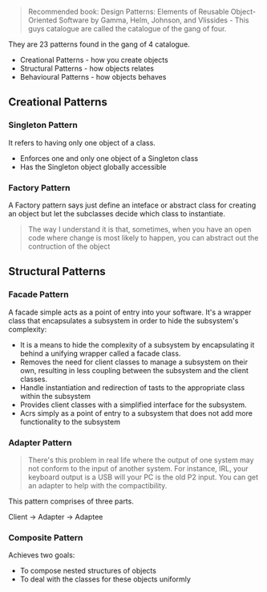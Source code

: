 > Recommended book: Design Patterns: Elements of Reusable Object-Oriented Software by Gamma, Helm, Johnson, and Vlissides - This guys catalogue are called the catalogue of the gang of four.

They are 23 patterns found in the gang of 4 catalogue.

- Creational Patterns - how you create objects
- Structural Patterns - how objects relates
- Behavioural Patterns - how objects behaves

## Creational Patterns

### Singleton Pattern

It refers to having only one object of a class.

- Enforces one and only one object of a Singleton class
- Has the Singleton object globally accessible

### Factory Pattern

A Factory pattern says just define an inteface or abstract class for creating an object but let the subclasses decide which class to instantiate.

> The way I understand it is that, sometimes, when you have an open code where change is most likely to happen, you can abstract out the contruction of the object

## Structural Patterns

### Facade Pattern

A facade simple acts as a point of entry into your software. It's a wrapper class that encapsulates a subsystem in order to hide the subsystem's complexity:

- It is a means to hide the complexity of a subsystem by encapsulating it behind a unifying wrapper called a facade class.
- Removes the need for client classes to manage a subsystem on their own, resulting in less coupling between the subsystem and the client classes.
- Handle instantiation and redirection of tasts to the appropriate class within the subsystem
- Provides client classes with a simplified interface for the subsystem.
- Acrs simply as a point of entry to a subsystem that does not add more functionality to the subsystem

### Adapter Pattern

> There's this problem in real life where the output of one system may not conform to the input of another system. For instance, IRL, your keyboard output is a USB will your PC is the old P2 input. You can get an adapter to help with the compactibility.

This pattern comprises of three parts.

Client -> Adapter -> Adaptee

### Composite Pattern
Achieves two goals:
- To compose nested structures of objects
- To deal with the classes for these objects uniformly 